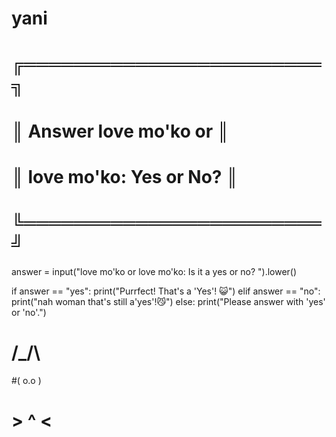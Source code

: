 # yani
# ╔════════════════════════╗
# ║    Answer love mo'ko or      ║
# ║        love mo'ko: Yes or No? ║
# ╚════════════════════════╝

answer = input("love mo'ko or love mo'ko: Is it a yes or no? ").lower()

if answer == "yes":
    print("Purrfect! That's a 'Yes'! 😺")
elif answer == "no":
    print("nah woman that's still a'yes'!😼")
else:
    print("Please answer with 'yes' or 'no'.")
# /\_/\  
#( o.o ) 
# > ^ <
